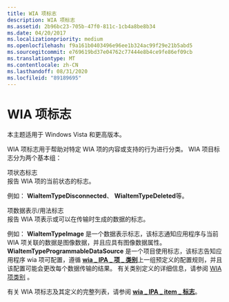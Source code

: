 ```yaml
---
title: WIA 项标志
description: WIA 项标志
ms.assetid: 2b96bc23-705b-47f0-811c-1cb4a8be8b34
ms.date: 04/20/2017
ms.localizationpriority: medium
ms.openlocfilehash: f9a161b0403496e96ee1b324ac99f29e21b5abd5
ms.sourcegitcommit: e769619bd37e04762c77444e8b4ce9fe86ef09cb
ms.translationtype: MT
ms.contentlocale: zh-CN
ms.lasthandoff: 08/31/2020
ms.locfileid: "89189695"
---
```

# <a name="wia-item-flags"></a>WIA 项标志





本主题适用于 Windows Vista 和更高版本。

WIA 项标志用于帮助对特定 WIA 项的内容或支持的行为进行分类。 WIA 项目标志分为两个基本组：

<a href="" id="item-status-flags"></a>项状态标志  
报告 WIA 项的当前状态的标志。

例如： **WiaItemTypeDisconnected**、 **WiaItemTypeDeleted**等。

<a href="" id="item-data-representation-usage-flags"></a>项数据表示/用法标志  
报告 WIA 项表示或可以在传输时生成的数据的标志。

例如： **WiaItemTypeImage** 是一个数据表示标志，该标志通知应用程序与当前 WIA 项关联的数据是图像数据，并且应具有图像数据属性。 **WiaItemTypeProgrammableDataSource** 是一个项目使用标志，该标志告知应用程序 wia 项可配置，遵循 [**wia \_ IPA \_ 项 \_ 类别**](./wia-ipa-item-category.md)上一组预定义的配置规则，并且该配置可能会更改每个数据传输的结果。 有关类别定义的详细信息，请参阅 [WIA 项类别](wia-item-categories.md) 。

有关 WIA 项标志及其定义的完整列表，请参阅 [**wia \_ IPA \_ item \_ 标志**](./wia-ipa-item-flags.md)。

 

